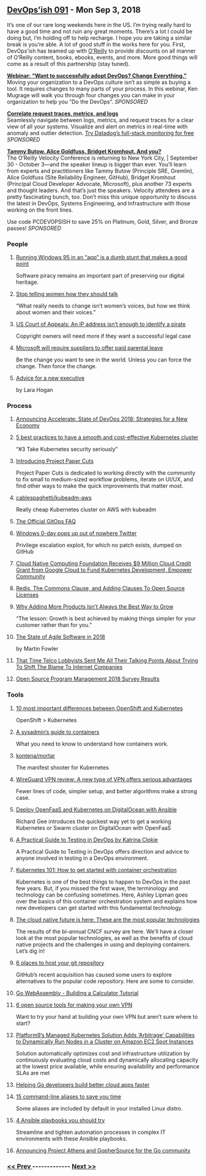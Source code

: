 ## [DevOps'ish 091](https://devopsish.com/091) - Mon Sep 3, 2018

It’s one of our rare long weekends here in the US. I’m trying really hard to have a good time and not ruin any great moments. There’s a lot I could be doing but, I’m holding off to help recharge. I hope you are taking a similar break is you’re able. A lot of good stuff in the works here for you. First, DevOps’ish has teamed up with <a href="https://devopsi.sh/safarionline">O’Reilly</a> to provide discounts on all manner of O’Reilly content, books, ebooks, events, and more. More good things will come as a result of this partnership (stay tuned).

<a href="https://info.thoughtworks.com/Adopting-DevOps-Webinar.html"><strong>Webinar: “Want to successfully adopt DevOps? Change Everything.”</strong></a><br/>Moving your organization to a DevOps culture isn’t as simple as buying a tool. It requires changes to many parts of your process. In this webinar, Ken Mugrage will walk you through four changes you can make in your organization to help you “Do the DevOps”. <em>SPONSORED</em>

<a href="https://www.datadoghq.com/ts/tshirt-landingpage/?utm_source=Advertisement&amp;utm_medium=Advertisement&amp;utm_campaign=Devopsish-NewsletterTshirt"><strong>Correlate request traces, metrics, and logs</strong></a><br/>Seamlessly navigate between logs, metrics, and request traces for a clear view of all your systems. Visualize and alert on metrics in real-time with anomaly and outlier detection. <a href="https://www.datadoghq.com/ts/tshirt-landingpage/?utm_source=Advertisement&amp;utm_medium=Advertisement&amp;utm_campaign=Devopsish-NewsletterTshirt">Try Datadog’s full-stack monitoring for free</a> <em>SPONSORED</em>

<a href="https://www.oreilly.com/pub/cpc/167269"><strong>Tammy Butow. Alice Goldfuss. Bridget Kromhout. And you?</strong></a><br/>The O’Reilly Velocity Conference is returning to New York City, | September 30 - October 3—and the speaker lineup is bigger than ever. You’ll learn from experts and practitioners like Tammy Butow (Principle SRE, Gremlin), Alice Goldfuss (Site Reliability Engineer, GitHub), Bridget Kromhout (Principal Cloud Developer Advocate, Microsoft), plus another 73 experts and thought leaders. And that’s just the speakers. Velocity attendees are a pretty fascinating bunch, too. Don’t miss this unique opportunity to discuss the latest in DevOps, Systems Engineering, and Infrastructure with those working on the front lines.

Use code PCDEVOPSISH to save 25% on Platinum, Gold, Silver, and Bronze passes! <em>SPONSORED</em>

### People

1. [Running Windows 95 in an “app” is a dumb stunt that makes a good point](https://arstechnica.com/gadgets/2018/08/running-windows-95-in-an-app-is-a-dumb-stunt-that-makes-a-good-point/)

     Software piracy remains an important part of preserving our digital heritage.
1. [Stop telling women how they should talk](https://mashable.com/2018/08/22/vocal-fry-upspeak-women/#7zJmaof44Sqy)

     “What really needs to change isn’t women’s voices, but how we think about women and their voices.”
1. [US Court of Appeals: An IP address isn’t enough to identify a pirate](https://www.techspot.com/news/76190-us-court-appeals-ip-address-isnt-enough-identify.html)

     Copyright owners will need more if they want a successful legal case
1. [Microsoft will require suppliers to offer paid parental leave](https://www.axios.com/microsoft-require-suppliers-offer-paid-parental-leave-dc573198-123c-4c51-ab78-432863003165.html)

     Be the change you want to see in the world. Unless you can force the change. Then force the change.
1. [Advice for a new executive](https://larahogan.me/blog/advice-for-new-executive/)

    by Lara Hogan
### Process

1. [Announcing Accelerate: State of DevOps 2018: Strategies for a New Economy](https://devops-research.com/2018/08/announcing-accelerate-state-of-devops-2018/)

    
1. [5 best practices to have a smooth and cost-effective Kubernetes cluster](https://medium.com/containerum/5-best-practices-to-have-a-smooth-and-cost-effective-kubernetes-cluster-71845605af3f)

     “#3 Take Kubernetes security seriously”
1. [Introducing Project Paper Cuts](https://blog.github.com/2018-08-28-announcing-paper-cuts/)

     Project Paper Cuts is dedicated to working directly with the community to fix small to medium-sized workflow problems, iterate on UI/UX, and find other ways to make the quick improvements that matter most.
1. [cablespaghetti/kubeadm-aws](https://github.com/cablespaghetti/kubeadm-aws)

     Really cheap Kubernetes cluster on AWS with kubeadm
1. [The Official GitOps FAQ](https://www.weave.works/blog/the-official-gitops-faq)

    
1. [Windows 0-day pops up out of nowhere Twitter](https://www.theregister.co.uk/2018/08/28/windows_zero_day_lpe/)

     Privilege escalation exploit, for which no patch exists, dumped on GitHub
1. [Cloud Native Computing Foundation Receives $9 Million Cloud Credit Grant from Google Cloud to Fund Kubernetes Development, Empower Community](https://www.cncf.io/announcement/2018/08/29/cncf-receives-9-million-cloud-credit-grant-from-google/)

    
1. [Redis, The Commons Clause, and Adding Clauses To Open Source Licenses](https://perens.com/2018/08/31/redis-the-commons-clause-and-making-open-source-licenses-not-open-source/)

    
1. [Why Adding More Products Isn’t Always the Best Way to Grow](https://hbr.org/2018/08/why-adding-more-products-isnt-always-the-best-way-to-grow)

     “The lesson: Growth is best achieved by making things simpler for your customer rather than for you.”
1. [The State of Agile Software in 2018](https://martinfowler.com/articles/agile-aus-2018.html)

    by Martin Fowler
1. [That Time Telco Lobbyists Sent Me All Their Talking Points About Trying To Shift The Blame To Internet Companies](https://www.techdirt.com/articles/20180829/18030740541/that-time-telco-lobbyists-sent-me-all-their-talking-points-about-trying-to-shift-blame-to-internet-companies.shtml)

    
1. [Open Source Program Management 2018 Survey Results](https://todogroup.org/blog/survey-2018/)

    
### Tools

1. [10 most important differences between OpenShift and Kubernetes](https://cloudowski.com/articles/10-differences-between-openshift-and-kubernetes/)

     OpenShift > Kubernetes
1. [A sysadmin’s guide to containers](https://opensource.com/article/18/8/sysadmins-guide-containers)

     What you need to know to understand how containers work.
1. [kontena/mortar](https://github.com/kontena/mortar)

     The manifest shooter for Kubernetes
1. [WireGuard VPN review: A new type of VPN offers serious advantages](https://arstechnica.com/gadgets/2018/08/wireguard-vpn-review-fast-connections-amaze-but-windows-support-needs-to-happen/)

     Fewer lines of code, simpler setup, and better algorithms make a strong case.
1. [Deploy OpenFaaS and Kubernetes on DigitalOcean with Ansible](https://www.openfaas.com/blog/deploy-digitalocean-ansible/)

     Richard Gee introduces the quickest way yet to get a working Kubernetes or Swarm cluster on DigitalOcean with OpenFaaS
1. [A Practical Guide to Testing in DevOps by Katrina Clokie](https://leanpub.com/testingindevops)

     A Practical Guide to Testing in DevOps offers direction and advice to anyone involved in testing in a DevOps environment.
1. [Kubernetes 101: How to get started with container orchestration](https://jaxenter.com/kubernetes-beginners-148706.html)

     Kubernetes is one of the best things to happen to DevOps in the past few years. But, if you missed the first wave, the terminology and technology can be confusing sometimes. Here, Ashley Lipman goes over the basics of this container orchestration system and explains how new developers can get started with this fundamental technology.
1. [The cloud native future is here: These are the most popular technologies](https://jaxenter.com/cloud-native-technologies-cncf-survey-148861.html)

     The results of the bi-annual CNCF survey are here. We’ll have a closer look at the most popular technologies, as well as the benefits of cloud native projects and the challenges in using and deploying containers. Let’s dig in!
1. [6 places to host your git repository](https://opensource.com/article/18/8/github-alternatives)

     GitHub’s recent acquisition has caused some users to explore alternatives to the popular code repository. Here are some to consider.
1. [Go WebAssembly - Building a Calculator Tutorial](https://tutorialedge.net/golang/go-webassembly-tutorial/)

    
1. [6 open source tools for making your own VPN](https://opensource.com/article/18/8/open-source-tools-vpn)

     Want to try your hand at building your own VPN but aren’t sure where to start?
1. [Platform9’s Managed Kubernetes Solution Adds ‘Arbitrage’ Capabilities to Dynamically Run Nodes in a Cluster on Amazon EC2 Spot Instances](https://www.prnewswire.com/news-releases/platform9s-managed-kubernetes-solution-adds-arbitrage-capabilities-to-dynamically-run-nodes-in-a-cluster-on-amazon-ec2-spot-instances-300703134.html)

     Solution automatically optimizes cost and infrastructure utilization by continuously evaluating cloud costs and dynamically allocating capacity at the lowest price available, while ensuring availability and performance SLAs are met
1. [Helping Go developers build better cloud apps faster](https://azure.microsoft.com/en-us/blog/helping-go-developers-build-better-cloud-apps-faster/)

    
1. [15 command-line aliases to save you time](https://opensource.com/article/18/8/time-saving-command-line-aliases)

     Some aliases are included by default in your installed Linux distro.
1. [4 Ansible playbooks you should try](https://opensource.com/article/18/8/ansible-playbooks-you-should-try)

     Streamline and tighten automation processes in complex IT environments with these Ansible playbooks.
1. [Announcing Project Athens and GopherSource for the Go community](https://open.microsoft.com/2018/08/28/announcing-project-athens-gophersource-go-community/)

    

### [ << Prev ](sreweekly-90.md) ------------- [ Next >> ](sreweekly-92.md)